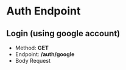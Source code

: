 # Auth Endpoint

## Login (using google account)
- Method: **GET**
- Endpoint: **/auth/google**
- Body Request 
